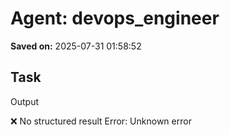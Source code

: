 # Agent: devops_engineer
**Saved on:** 2025-07-31 01:58:52

## Task
Output

❌ No structured result
Error: Unknown error

